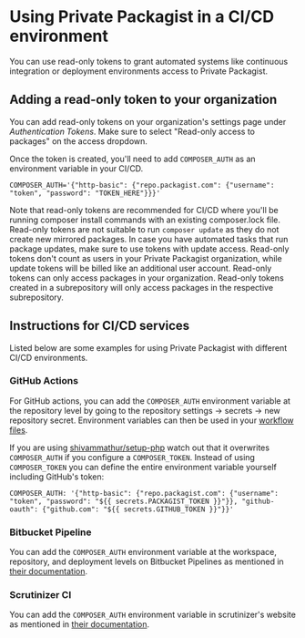 # Using Private Packagist in a CI/CD environment

You can use read-only tokens to grant automated systems like continuous integration or deployment environments access to Private Packagist.

## Adding a read-only token to your organization

You can add read-only tokens on your organization's settings page under *Authentication Tokens*. Make sure to select "Read-only access to packages" on the access dropdown.

Once the token is created, you'll need to add `COMPOSER_AUTH` as an environment variable in your CI/CD.
```
COMPOSER_AUTH='{"http-basic": {"repo.packagist.com": {"username": "token", "password": "TOKEN_HERE"}}}'
```

Note that read-only tokens are recommended for CI/CD where you'll be running composer install commands with an existing composer.lock file. Read-only tokens are not suitable to run `composer update` as they do not create new mirrored packages. In case you have automated tasks that run package updates, make sure to use tokens with update access.
Read-only tokens don't count as users in your Private Packagist organization, while update tokens will be billed like an additional user account. Read-only tokens can only access packages in your organization. Read-only tokens created in a subrepository will only access packages in the respective subrepository.

## Instructions for CI/CD services

Listed below are some examples for using Private Packagist with different CI/CD environments.

### GitHub Actions

For GitHub actions, you can add the `COMPOSER_AUTH` environment variable at the repository level by going to the repository settings -> secrets -> new repository secret. Environment variables can then be used in your [workflow files](https://docs.github.com/en/actions/learn-github-actions/environment-variables#about-environment-variables).

If you are using [shivammathur/setup-php](https://github.com/shivammathur/setup-php) watch out that it overwrites `COMPOSER_AUTH` if you configure a `COMPOSER_TOKEN`. Instead of using `COMPOSER_TOKEN` you can define the entire environment variable yourself including GitHub's token:

```
COMPOSER_AUTH: '{"http-basic": {"repo.packagist.com": {"username": "token", "password": "${{ secrets.PACKAGIST_TOKEN }}"}}, "github-oauth": {"github.com": "${{ secrets.GITHUB_TOKEN }}"}}'

```

### Bitbucket Pipeline

You can add the `COMPOSER_AUTH` environment variable at the workspace, repository, and deployment levels on Bitbucket Pipelines as mentioned in [their documentation](https://support.atlassian.com/bitbucket-cloud/docs/variables-and-secrets/).

### Scrutinizer CI

You can add the `COMPOSER_AUTH` environment variable in scrutinizer's website as mentioned in [their documentation](https://scrutinizer-ci.com/docs/build/environment-variables).
